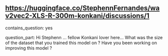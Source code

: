 ## https://huggingface.co/StephennFernandes/wav2vec2-XLS-R-300m-konkani/discussions/1

contains_question: yes

question_part: Hi Stephenn ... fellow Konkani lover here... What was the size of the dataset that you trained this model on ? Have you been working on improving this model ?